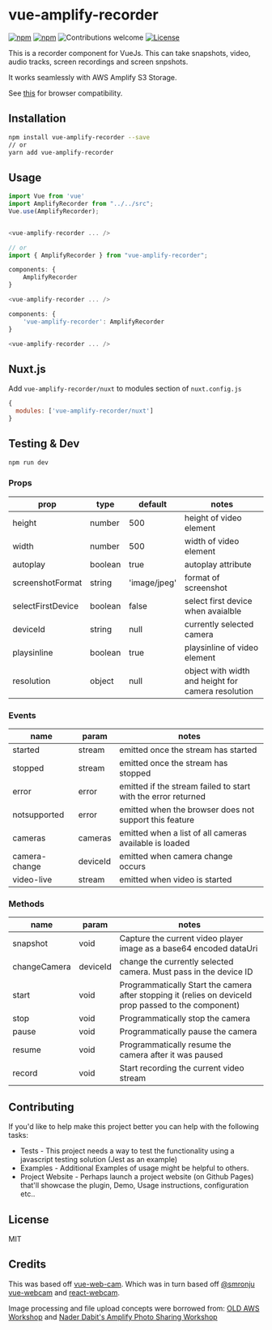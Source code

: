 # vue-amplify-recorder

[![npm](https://img.shields.io/npm/v/vue-amplify-recorder.svg)](https://www.npmjs.com/package/vue-amplify-recorder)
[![npm](https://img.shields.io/npm/dm/vue-amplify-recorder.svg)](https://www.npmjs.com/package/vue-amplify-recorder)
![Contributions welcome](https://img.shields.io/badge/contributions-welcome-orange.svg)
[![License](https://img.shields.io/badge/license-MIT-blue.svg)](https://opensource.org/licenses/MIT)

This is a recorder component for VueJs. 
This can take snapshots, video, audio tracks, screen recordings and screen snpshots.

It works seamlessly with AWS Amplify S3 Storage.

See [this](http://caniuse.com/#feat=stream)
for browser compatibility.

## Installation

```bash
npm install vue-amplify-recorder --save
// or
yarn add vue-amplify-recorder
```

## Usage

```js
import Vue from 'vue'
import AmplifyRecorder from "../../src";
Vue.use(AmplifyRecorder);


<vue-amplify-recorder ... />

// or
import { AmplifyRecorder } from "vue-amplify-recorder";

components: {
    AmplifyRecorder
}

<vue-amplify-recorder ... />

components: {
    'vue-amplify-recorder': AmplifyRecorder
}

<vue-amplify-recorder ... />
```

## Nuxt.js

Add `vue-amplify-recorder/nuxt` to modules section of `nuxt.config.js`

```javascript
{
  modules: ['vue-amplify-recorder/nuxt']
}
```

## Testing & Dev

```bash
npm run dev
```

### Props

| prop              | type    | default      | notes                                              |
| ----------------- | ------- | ------------ | -------------------------------------------------- |
| height            | number  | 500          | height of video element                            |
| width             | number  | 500          | width of video element                             |
| autoplay          | boolean | true         | autoplay attribute                                 |
| screenshotFormat  | string  | 'image/jpeg' | format of screenshot                               |
| selectFirstDevice | boolean | false        | select first device when avaialble                 |
| deviceId          | string  | null         | currently selected camera                          |
| playsinline       | boolean | true         | playsinline of video element                       |
| resolution        | object  | null         | object with width and height for camera resolution |

### Events

| name          | param    | notes                                                         |
| ------------- | -------- | ------------------------------------------------------------- |
| started       | stream   | emitted once the stream has started                           |
| stopped       | stream   | emitted once the stream has stopped                           |
| error         | error    | emitted if the stream failed to start with the error returned |
| notsupported  | error    | emitted when the browser does not support this feature        |
| cameras       | cameras  | emitted when a list of all cameras available is loaded        |
| camera-change | deviceId | emitted when camera change occurs                             |
| video-live    | stream   | emitted when video is started                                 |

### Methods

| name         | param    | notes                                                                                                 |
| ------------ | -------- | ----------------------------------------------------------------------------------------------------- |
| snapshot      | void     | Capture the current video player image as a base64 encoded dataUri                                 |
| changeCamera | deviceId | change the currently selected camera. Must pass in the device ID                                      |
| start        | void     | Programmatically Start the camera after stopping it (relies on deviceId prop passed to the component) |
| stop         | void     | Programmatically stop the camera                                                                      |
| pause        | void     | Programmatically pause the camera                                                                     |
| resume       | void     | Programmatically resume the camera after it was paused
| record       | void     | Start recording the current video stream


## Contributing

If you'd like to help make this project better you can help with the following tasks:

- Tests - This project needs a way to test the functionality using a javascript testing solution (Jest as an example)
- Examples - Additional Examples of usage might be helpful to others.
- Project Website - Perhaps launch a project website (on Github Pages) that'll showcase the plugin, Demo, Usage instructions, configuration etc..

## License

MIT

## Credits
This was based off [vue-web-cam](https://www.npmjs.com/package/vue-web-cam). Which was in turn based off [@smronju vue-webcam](https://github.com/smronju/vue-webcam) and [react-webcam](https://github.com/mozmorris/react-webcam).

Image processing and file upload concepts were borrowed from:
[OLD AWS Workshop](https://amplify-workshop.go-aws.com/10_prerequisites.html)
and 
[Nader Dabit's Amplify Photo Sharing Workshop](https://github.com/dabit3/amplify-photo-sharing-workshop)
